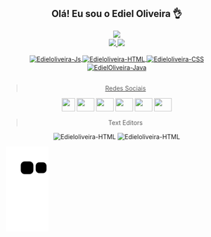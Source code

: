 <h2 align = "center"> Olá! Eu sou o Ediel Oliveira 👌 </h2>

<div align = "center">
 <img src="http://img.shields.io/static/v1?label=Status_do_Ususario&message=%20Estudando&color=BLUE&style=for-the-badge"/>
</div>

<div align = "center">
<a href="https://github.com/EdielOliveira">
<img height="170em" src="https://github-readme-stats.vercel.app/api/top-langs/?username=EdielOliveira&layout=compact&langs_count=7&theme=dark"/>
<img height="170em" src="https://github-readme-stats.vercel.app/api?username=EdielOliveira&show_icons=true&theme=dark&include_all_commits=false&count_private=true"/>
</div>
 
<div align = "center"><br>
<img align="center" alt="Edieloliveira-Js" height="30" width="40" src="https://camo.githubusercontent.com/9496882abd182958bcea4238ab44f7eb8928d7a4144c150f18f6c55ceb9b4490/68747470733a2f2f6564656e742e6769746875622e696f2f537570657254696e7949636f6e732f696d616765732f7376672f6a6176617363726970742e737667">
<img align="center" alt="Edieloliveira-HTML" height="30" width="40" src="https://camo.githubusercontent.com/72e5df59529a42423d671ba4c02bfb327d917517bfff18595c5e5dc17a5abece/68747470733a2f2f6564656e742e6769746875622e696f2f537570657254696e7949636f6e732f696d616765732f7376672f68746d6c352e737667">
<img align="center" alt="Edieloliveira-CSS" height="30" width="40" src="https://camo.githubusercontent.com/b788527f604d8e727fcc90d721984125bced85c8a1c9f8da69c6c4a3e51df3c5/68747470733a2f2f6564656e742e6769746875622e696f2f537570657254696e7949636f6e732f696d616765732f7376672f637373332e737667">
<img align="center"alt="EdielOliveira-Java" height="30" width="40" src="https://camo.githubusercontent.com/a870803f30db1d15495072fa9e946a7fa6a6fc1a47fe12324aaf7509c410fc4a/68747470733a2f2f6564656e742e6769746875622e696f2f537570657254696e7949636f6e732f696d616765732f7376672f6a6176612e737667"/>
</div>
 
 ##
 
<div align = "center"> 

>Redes Sociais

</div>
 
<div align = "center">
<a href="https://www.youtube.com/channel/UCj-xScD0Gog9C1vl36D5xHA" target="_blank"><img height="30" width="30" src="https://user-images.githubusercontent.com/113260177/207712775-8c99144b-fc76-4fa3-bc2f-af8f7a3e95e7.png"target="_blank"></a>
<a href="https://discord.com/channels/@me" target="_blank"><img height="30" width="40" src="https://camo.githubusercontent.com/79fcdc7c43f1a1d7c175827976ffee8177814a016fb1b9578ff70f1aef759578/68747470733a2f2f6564656e742e6769746875622e696f2f537570657254696e7949636f6e732f696d616765732f7376672f646973636f72642e737667" target="_blank"></a> 
<a href = "mailto: ediel.inacio@outlook.com"><img height="30" width="40" src="https://camo.githubusercontent.com/4a3dd8d10a27c272fd04b2ce8ed1a130606f95ea6a76b5e19ce8b642faa18c27/68747470733a2f2f6564656e742e6769746875622e696f2f537570657254696e7949636f6e732f696d616765732f7376672f676d61696c2e737667" target="_blank"></a>
<a href="https://www.linkedin.com" target="_blank"><img height="30" width="40" src="https://camo.githubusercontent.com/c8a9c5b414cd812ad6a97a46c29af67239ddaeae08c41724ff7d945fb4c047e5/68747470733a2f2f6564656e742e6769746875622e696f2f537570657254696e7949636f6e732f696d616765732f7376672f6c696e6b6564696e2e737667" target="_blank"></a>
<a href="https://www.instagram.com/ed1.549xzx/" target="_blank"><img height="30" width="40" src="https://camo.githubusercontent.com/c9dacf0f25a1489fdbc6c0d2b41cda58b77fa210a13a886d6f99e027adfbd358/68747470733a2f2f6564656e742e6769746875622e696f2f537570657254696e7949636f6e732f696d616765732f7376672f696e7374616772616d2e737667"target="_blank"></a>
<a href="twitter.com" target="_blank"><img height="30" width="40" src="https://camo.githubusercontent.com/35b0b8bfbd8840f35607fb56ad0a139047fd5d6e09ceb060c5c6f0a5abd1044c/68747470733a2f2f6564656e742e6769746875622e696f2f537570657254696e7949636f6e732f696d616765732f7376672f747769747465722e737667" target="_blank"></a>
</a>
</div>


<div align = "center">
 
>Text Editors
<img align="center" alt="Edieloliveira-HTML" height="30" width="40" src="https://camo.githubusercontent.com/873bde687620927afc2bf3255d3ae649e1d42c423b9b253ca507b188a7e97f45/68747470733a2f2f63646e2e776f726c64766563746f726c6f676f2e636f6d2f6c6f676f732f65636c697073652d31312e737667">
<img align="center" alt="Edieloliveira-HTML" height="30" width="40" src="https://cdn.jsdelivr.net/gh/devicons/devicon/icons/visualstudio/visualstudio-plain.svg" />
 
</div>
 
![Snake animation](https://github.com/EdielOliveira/EdielOliveira/blob/output/github-contribution-grid-snake.svg)
</div>
